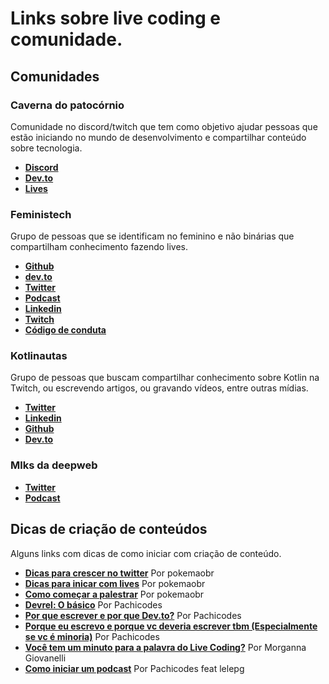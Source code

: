 # Links sobre live coding e comunidade.

## Comunidades

### Caverna do patocórnio

Comunidade no discord/twitch que tem como objetivo ajudar pessoas que estão iniciando no mundo de desenvolvimento e compartilhar conteúdo sobre tecnologia.

- **[Discord](https://caverna.live/discord)**
- **[Dev.to](https://dev.to/acaverna)**
- **[Lives](https://github.com/acaverna/streamers-amigues-da-caverna)**

### Feministech

Grupo de pessoas que se identificam no feminino e não binárias que compartilham conhecimento fazendo lives.

- **[Github](https://github.com/feministech)**
- **[dev.to](https://dev.to/feministech)**
- **[Twitter](https://twitter.com/feminis_tech)**
- **[Podcast](https://anchor.fm/feministech)**
- **[Linkedin](https://linkedin.com/company/feministech/)**
- **[Twitch](https://twitch.tv/team/livecodergirls)**
- **[Código de conduta](https://github.com/feministech/codigo-de-conduta)**

### Kotlinautas

Grupo de pessoas que buscam compartilhar conhecimento sobre Kotlin na Twitch, ou escrevendo artigos, ou gravando vídeos, entre outras mídias.

- **[Twitter]()**
- **[Linkedin]()**
- **[Github]()**
- **[Dev.to](http://dev.to/kotlinautas)**

### Mlks da deepweb

- **[Twitter](https://twitter.com/mlksdadeepweb)**
- **[Podcast](https://anchor.fm/mlks-da-deepweb)**

## Dicas de criação de conteúdos

Alguns links com dicas de como iniciar com criação de conteúdo.

- **[Dicas para crescer no twitter](https://www.youtube.com/watch?v=zZIM3lTwEkY&t=4418s)** Por pokemaobr
- **[Dicas para inicar com lives](https://www.youtube.com/watch?v=sebCeD9V3rg)** Por pokemaobr
- **[Como começar a palestrar](https://www.youtube.com/watch?v=6EpZ7msZFZQ&t=3s)** Por pokemaobr
- **[Devrel: O básico](https://dev.to/feministech/pt-br-devrel-o-basico-4e7m)** Por Pachicodes
- **[Por que escrever e por que Dev.to?](https://dev.to/pachicodes/pt-br-por-que-escrever-e-por-que-dev-to-3f46)** Por Pachicodes
- **[Porque eu escrevo e porque vc deveria escrever tbm (Especialmente se vc é minoria)](https://dev.to/pachicodes/porque-eu-escrevo-e-porque-vc-deveria-escrever-tbm-especialmente-se-vc-e-minoria-3if9)** Por Pachicodes
- **[Você tem um minuto para a palavra do Live Coding?](https://dev.to/feministech/voce-tem-um-minuto-para-a-palavra-do-live-coding-4358)** Por Morganna Giovanelli
- **[Como iniciar um podcast](https://dev.to/newrelic/ccs-podcasts-feat-lelepg-gd7)** Por Pachicodes feat lelepg
